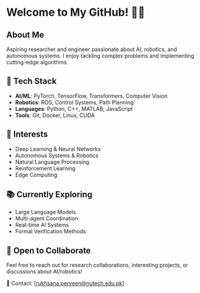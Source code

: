 # Welcome to My GitHub! 👨‍💻

## About Me
Aspiring researcher and engineer passionate about AI, robotics, and autonomous systems. I enjoy tackling complex problems and implementing cutting-edge algorithms.

## 🔧 Tech Stack
- **AI/ML**: PyTorch, TensorFlow, Transformers, Computer Vision
- **Robotics**: ROS, Control Systems, Path Planning
- **Languages**: Python, C++, MATLAB, JavaScript
- **Tools**: Git, Docker, Linux, CUDA

## 🎯 Interests
- Deep Learning & Neural Networks
- Autonomous Systems & Robotics
- Natural Language Processing
- Reinforcement Learning
- Edge Computing

## 📚 Currently Exploring
- Large Language Models
- Multi-agent Coordination
- Real-time AI Systems
- Formal Verification Methods

## 🤝 Open to Collaborate
Feel free to reach out for research collaborations, interesting projects, or discussions about AI/robotics!

📧 Contact: [rukhsana.perveen@nutech.edu.pk]
